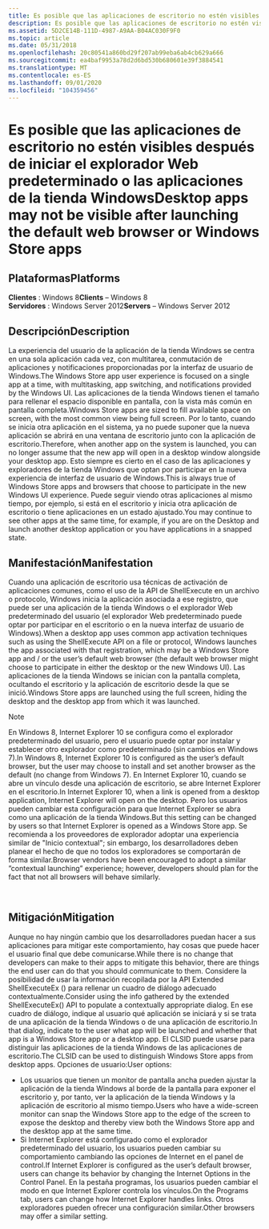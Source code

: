 ```yaml
---
title: Es posible que las aplicaciones de escritorio no estén visibles después de iniciar el explorador Web predeterminado o las aplicaciones de la tienda Windows
description: Es posible que las aplicaciones de escritorio no estén visibles después de iniciar el explorador Web predeterminado o las aplicaciones de la tienda Windows
ms.assetid: 5D2CE14B-111D-4987-A9AA-B04AC030F9F0
ms.topic: article
ms.date: 05/31/2018
ms.openlocfilehash: 20c80541a860bd29f207ab99eba6ab4cb629a666
ms.sourcegitcommit: ea4baf9953a78d2d6bd530b680601e39f3884541
ms.translationtype: MT
ms.contentlocale: es-ES
ms.lasthandoff: 09/01/2020
ms.locfileid: "104359456"
---
```

# <a name="desktop-apps-may-not-be-visible-after-launching-the-default-web-browser-or-windows-store-apps"></a><span data-ttu-id="c16b3-103">Es posible que las aplicaciones de escritorio no estén visibles después de iniciar el explorador Web predeterminado o las aplicaciones de la tienda Windows</span><span class="sxs-lookup"><span data-stu-id="c16b3-103">Desktop apps may not be visible after launching the default web browser or Windows Store apps</span></span>

## <a name="platforms"></a><span data-ttu-id="c16b3-104">Plataformas</span><span class="sxs-lookup"><span data-stu-id="c16b3-104">Platforms</span></span>

<span data-ttu-id="c16b3-105">**Clientes** : Windows 8</span><span class="sxs-lookup"><span data-stu-id="c16b3-105">**Clients** – Windows 8</span></span>  
<span data-ttu-id="c16b3-106">**Servidores** : Windows Server 2012</span><span class="sxs-lookup"><span data-stu-id="c16b3-106">**Servers** – Windows Server 2012</span></span>  


## <a name="description"></a><span data-ttu-id="c16b3-107">Descripción</span><span class="sxs-lookup"><span data-stu-id="c16b3-107">Description</span></span>

<span data-ttu-id="c16b3-108">La experiencia del usuario de la aplicación de la tienda Windows se centra en una sola aplicación cada vez, con multitarea, conmutación de aplicaciones y notificaciones proporcionadas por la interfaz de usuario de Windows.</span><span class="sxs-lookup"><span data-stu-id="c16b3-108">The Windows Store app user experience is focused on a single app at a time, with multitasking, app switching, and notifications provided by the Windows UI.</span></span> <span data-ttu-id="c16b3-109">Las aplicaciones de la tienda Windows tienen el tamaño para rellenar el espacio disponible en pantalla, con la vista más común en pantalla completa.</span><span class="sxs-lookup"><span data-stu-id="c16b3-109">Windows Store apps are sized to fill available space on screen, with the most common view being full screen.</span></span> <span data-ttu-id="c16b3-110">Por lo tanto, cuando se inicia otra aplicación en el sistema, ya no puede suponer que la nueva aplicación se abrirá en una ventana de escritorio junto con la aplicación de escritorio.</span><span class="sxs-lookup"><span data-stu-id="c16b3-110">Therefore, when another app on the system is launched, you can no longer assume that the new app will open in a desktop window alongside your desktop app.</span></span> <span data-ttu-id="c16b3-111">Esto siempre es cierto en el caso de las aplicaciones y exploradores de la tienda Windows que optan por participar en la nueva experiencia de interfaz de usuario de Windows.</span><span class="sxs-lookup"><span data-stu-id="c16b3-111">This is always true of Windows Store apps and browsers that choose to participate in the new Windows UI experience.</span></span> <span data-ttu-id="c16b3-112">Puede seguir viendo otras aplicaciones al mismo tiempo, por ejemplo, si está en el escritorio y inicia otra aplicación de escritorio o tiene aplicaciones en un estado ajustado.</span><span class="sxs-lookup"><span data-stu-id="c16b3-112">You may continue to see other apps at the same time, for example, if you are on the Desktop and launch another desktop application or you have applications in a snapped state.</span></span>

## <a name="manifestation"></a><span data-ttu-id="c16b3-113">Manifestación</span><span class="sxs-lookup"><span data-stu-id="c16b3-113">Manifestation</span></span>

<span data-ttu-id="c16b3-114">Cuando una aplicación de escritorio usa técnicas de activación de aplicaciones comunes, como el uso de la API de ShellExecute en un archivo o protocolo, Windows inicia la aplicación asociada a ese registro, que puede ser una aplicación de la tienda Windows o el explorador Web predeterminado del usuario (el explorador Web predeterminado puede optar por participar en el escritorio o en la nueva interfaz de usuario de Windows).</span><span class="sxs-lookup"><span data-stu-id="c16b3-114">When a desktop app uses common app activation techniques such as using the ShellExecute API on a file or protocol, Windows launches the app associated with that registration, which may be a Windows Store app and / or the user’s default web browser (the default web browser might choose to participate in either the desktop or the new Windows UI).</span></span> <span data-ttu-id="c16b3-115">Las aplicaciones de la tienda Windows se inician con la pantalla completa, ocultando el escritorio y la aplicación de escritorio desde la que se inició.</span><span class="sxs-lookup"><span data-stu-id="c16b3-115">Windows Store apps are launched using the full screen, hiding the desktop and the desktop app from which it was launched.</span></span>

> [!Note]  
> <span data-ttu-id="c16b3-116">En Windows 8, Internet Explorer 10 se configura como el explorador predeterminado del usuario, pero el usuario puede optar por instalar y establecer otro explorador como predeterminado (sin cambios en Windows 7).</span><span class="sxs-lookup"><span data-stu-id="c16b3-116">In Windows 8, Internet Explorer 10 is configured as the user’s default browser, but the user may choose to install and set another browser as the default (no change from Windows 7).</span></span> <span data-ttu-id="c16b3-117">En Internet Explorer 10, cuando se abre un vínculo desde una aplicación de escritorio, se abre Internet Explorer en el escritorio.</span><span class="sxs-lookup"><span data-stu-id="c16b3-117">In Internet Explorer 10, when a link is opened from a desktop application, Internet Explorer will open on the desktop.</span></span> <span data-ttu-id="c16b3-118">Pero los usuarios pueden cambiar esta configuración para que Internet Explorer se abra como una aplicación de la tienda Windows.</span><span class="sxs-lookup"><span data-stu-id="c16b3-118">But this setting can be changed by users so that Internet Explorer is opened as a Windows Store app.</span></span> <span data-ttu-id="c16b3-119">Se recomienda a los proveedores de explorador adoptar una experiencia similar de "Inicio contextual"; sin embargo, los desarrolladores deben planear el hecho de que no todos los exploradores se comportarán de forma similar.</span><span class="sxs-lookup"><span data-stu-id="c16b3-119">Browser vendors have been encouraged to adopt a similar ”contextual launching” experience; however, developers should plan for the fact that not all browsers will behave similarly.</span></span>

 

## <a name="mitigation"></a><span data-ttu-id="c16b3-120">Mitigación</span><span class="sxs-lookup"><span data-stu-id="c16b3-120">Mitigation</span></span>

<span data-ttu-id="c16b3-121">Aunque no hay ningún cambio que los desarrolladores puedan hacer a sus aplicaciones para mitigar este comportamiento, hay cosas que puede hacer el usuario final que debe comunicarse.</span><span class="sxs-lookup"><span data-stu-id="c16b3-121">While there is no change that developers can make to their apps to mitigate this behavior, there are things the end user can do that you should communicate to them.</span></span> <span data-ttu-id="c16b3-122">Considere la posibilidad de usar la información recopilada por la API Extended ShellExecuteEx () para rellenar un cuadro de diálogo adecuado contextualmente.</span><span class="sxs-lookup"><span data-stu-id="c16b3-122">Consider using the info gathered by the extended ShellExecuteEx() API to populate a contextually appropriate dialog.</span></span> <span data-ttu-id="c16b3-123">En ese cuadro de diálogo, indique al usuario qué aplicación se iniciará y si se trata de una aplicación de la tienda Windows o de una aplicación de escritorio.</span><span class="sxs-lookup"><span data-stu-id="c16b3-123">In that dialog, indicate to the user what app will be launched and whether that app is a Windows Store app or a desktop app.</span></span> <span data-ttu-id="c16b3-124">El CLSID puede usarse para distinguir las aplicaciones de la tienda Windows de las aplicaciones de escritorio.</span><span class="sxs-lookup"><span data-stu-id="c16b3-124">The CLSID can be used to distinguish Windows Store apps from desktop apps.</span></span> <span data-ttu-id="c16b3-125">Opciones de usuario:</span><span class="sxs-lookup"><span data-stu-id="c16b3-125">User options:</span></span>

-   <span data-ttu-id="c16b3-126">Los usuarios que tienen un monitor de pantalla ancha pueden ajustar la aplicación de la tienda Windows al borde de la pantalla para exponer el escritorio y, por tanto, ver la aplicación de la tienda Windows y la aplicación de escritorio al mismo tiempo.</span><span class="sxs-lookup"><span data-stu-id="c16b3-126">Users who have a wide-screen monitor can snap the Windows Store app to the edge of the screen to expose the desktop and thereby view both the Windows Store app and the desktop app at the same time.</span></span>
-   <span data-ttu-id="c16b3-127">Si Internet Explorer está configurado como el explorador predeterminado del usuario, los usuarios pueden cambiar su comportamiento cambiando las opciones de Internet en el panel de control.</span><span class="sxs-lookup"><span data-stu-id="c16b3-127">If Internet Explorer is configured as the user’s default browser, users can change its behavior by changing the Internet Options in the Control Panel.</span></span> <span data-ttu-id="c16b3-128">En la pestaña programas, los usuarios pueden cambiar el modo en que Internet Explorer controla los vínculos.</span><span class="sxs-lookup"><span data-stu-id="c16b3-128">On the Programs tab, users can change how Internet Explorer handles links.</span></span> <span data-ttu-id="c16b3-129">Otros exploradores pueden ofrecer una configuración similar.</span><span class="sxs-lookup"><span data-stu-id="c16b3-129">Other browsers may offer a similar setting.</span></span>

 

 




